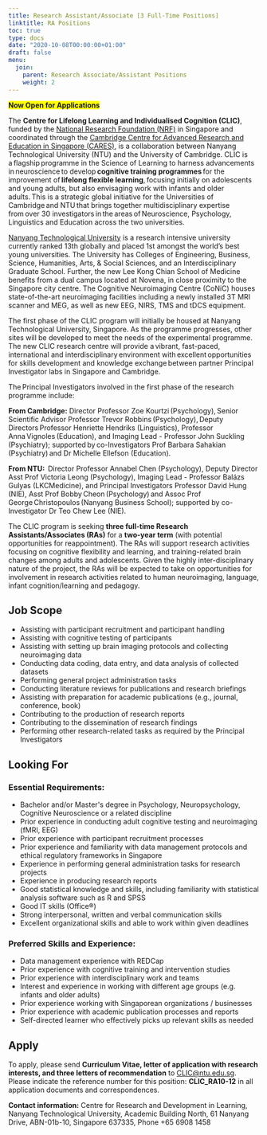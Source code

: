 ```yaml
---
title: Research Assistant/Associate [3 Full-Time Positions]
linktitle: RA Positions
toc: true
type: docs
date: "2020-10-08T00:00:00+01:00"
draft: false
menu:
  join:
    parent: Research Associate/Assistant Positions
    weight: 2
---
```


<span style="background-color: #FFFF00">**Now Open for Applications**</span>

The **Centre for Lifelong Learning and Individualised Cognition (CLIC)**, funded by the [National Research Foundation (NRF)](https://www.nrf.gov.sg/) in Singapore and coordinated through the [Cambridge Centre for Advanced Research and Education in Singapore (CARES)](https://www.create.edu.sg/about-create/research-centres/cares), is a collaboration between Nanyang Technological University (NTU) and the University of Cambridge. CLIC is a flagship programme in the Science of Learning to harness advancements in neuroscience to develop **cognitive training programmes** for the improvement of **lifelong flexible learning**, focusing initially on adolescents and young adults, but also envisaging work with infants and older adults. This is a strategic global initiative for the Universities of Cambridge and NTU that brings together multidisciplinary expertise from over 30 investigators in the areas of Neuroscience, Psychology, Linguistics and Education across the two universities. 

[Nanyang Technological University](https://www.ntu.edu.sg/Pages/home.aspx) is a research intensive university currently ranked 13th globally and placed 1st amongst the world’s best young universities. The University has Colleges of Engineering, Business, Science, Humanities, Arts, & Social Sciences, and an Interdisciplinary Graduate School. Further, the new Lee Kong Chian School of Medicine benefits from a dual campus located at Novena, in close proximity to the Singapore city centre. The Cognitive Neuroimaging Centre (CoNiC) houses state-of-the-art neuroimaging facilities including a newly installed 3T MRI scanner and MEG, as well as new EEG, NIRS, TMS and tDCS equipment.  

The first phase of the CLIC program will initially be housed at Nanyang Technological University, Singapore. As the programme progresses, other sites will be developed to meet the needs of the experimental programme. The new CLIC research centre will provide a vibrant, fast-paced, international and interdisciplinary environment with excellent opportunities for skills development and knowledge exchange between partner Principal Investigator labs in Singapore and Cambridge.    

The Principal Investigators involved in the first phase of the research programme include:  
 
**From Cambridge:** Director Professor Zoe Kourtzi (Psychology), Senior Scientific Advisor Professor Trevor Robbins (Psychology), Deputy Directors Professor Henriette Hendriks (Linguistics), Professor Anna Vignoles (Education), and Imaging Lead - Professor John Suckling (Psychiatry); supported by co-Investigators Prof Barbara Sahakian (Psychiatry) and Dr Michelle Ellefson (Education).  
 
**From NTU:**  Director Professor Annabel Chen (Psychology), Deputy Director Asst Prof Victoria Leong (Psychology), Imaging Lead - Professor Balázs Gulyas (LKCMedicine), and Principal Investigators Professor David Hung (NIE), Asst Prof Bobby Cheon (Psychology) and Assoc Prof George Christopoulos (Nanyang Business School); supported by co-Investigator Dr Teo Chew Lee (NIE). 
 
The CLIC program is seeking **three full-time Research Assistants/Associates (RAs)** for a **two-year term** (with potential opportunities for reappointment). The RAs will support research activities focusing on cognitive flexibility and learning, and training-related brain changes among adults and adolescents. Given the highly inter-disciplinary nature of the project, the RAs will be expected to take on opportunities for involvement in research activities related to human neuroimaging, language, infant cognition/learning and pedagogy.

## Job Scope
* Assisting with participant recruitment and participant handling
* Assisting with cognitive testing of participants
* Assisting with setting up brain imaging protocols and collecting neuroimaging data
* Conducting data coding, data entry, and data analysis of collected datasets
* Performing general project administration tasks
* Conducting literature reviews for publications and research briefings
* Assisting with preparation for academic publications (e.g., journal, conference, book)
* Contributing to the production of research reports
* Contributing to the dissemination of research findings
* Performing other research-related tasks as required by the Principal Investigators

## Looking For
### Essential Requirements:

* Bachelor and/or Master's degree in Psychology, Neuropsychology, Cognitive Neuroscience or a related discipline
* Prior experience in conducting adult cognitive testing and neuroimaging (fMRI, EEG)
* Prior experience with participant recruitment processes
* Prior experience and familiarity with data management protocols and ethical regulatory frameworks in Singapore
* Experience in performing general administration tasks for research projects
* Experience in producing research reports
* Good statistical knowledge and skills, including familiarity with statistical analysis software such as R and SPSS
* Good IT skills (Office®)
* Strong interpersonal, written and verbal communication skills
* Excellent organizational skills and able to work within given deadlines

### Preferred Skills and Experience:
* Data management experience with REDCap
* Prior experience with cognitive training and intervention studies
* Prior experience with interdisciplinary work and teams
* Interest and experience in working with different age groups (e.g. infants and older adults)
* Prior experience working with Singaporean organizations / businesses
* Prior experience with academic publication processes and reports
* Self-directed learner who effectively picks up relevant skills as needed

## Apply

To apply, please send **Curriculum Vitae, letter of application with research interests, and three letters of recommendation** to CLIC@ntu.edu.sg. Please indicate the reference number for this position: **CLIC_RA10-12** in all application documents and correspondences.

**Contact information:** Centre for Research and Development in Learning, Nanyang Technological University, Academic Building North, 61 Nanyang Drive, ABN-01b-10, Singapore 637335, Phone +65 6908 1458
